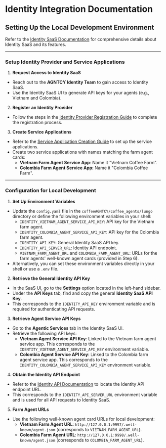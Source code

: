 # Identity Integration Documentation

## Setting Up the Local Development Environment

Refer to the [Identity SaaS Documentation](https://identity-docs.staging.outshift.ai/docs/intro) for comprehensive details about Identity SaaS and its features.

---

### Setup Identity Provider and Service Applications

1. **Request Access to Identity SaaS**
  - Reach out to the **AGNTCY Identity Team** to gain access to Identity SaaS.
  - Use the Identity SaaS UI to generate API keys for your agents (e.g., Vietnam and Colombia).

2. **Register an Identity Provider**
  - Follow the steps in the [Identity Provider Registration Guide](https://identity-docs.staging.outshift.ai/docs/idp) to complete the registration process.

3. **Create Service Applications**
  - Refer to the [Service Application Creation Guide](https://identity-docs.staging.outshift.ai/docs/agentic-service) to set up the service applications.
  - Create two service applications with names matching the farm agent cards:
    - **Vietnam Farm Agent Service App**: Name it "Vietnam Coffee Farm".
    - **Colombia Farm Agent Service App**: Name it "Colombia Coffee Farm".

---

### Configuration for Local Development

1. **Set Up Environment Variables**
  - Update the `config.yaml` file in the `coffeeAGNTCY/coffee_agents/lungo` directory or define the following environment variables in your shell:
    - `IDENTITY_VIETNAM_AGENT_SERVICE_API_KEY`: API key for the Vietnam farm agent.
    - `IDENTITY_COLOMBIA_AGENT_SERVICE_API_KEY`: API key for the Colombia farm agent.
    - `IDENTITY_API_KEY`: General Identity SaaS API key.
    - `IDENTITY_API_SERVER_URL`: Identity API endpoint.
    - `VIETNAM_FARM_AGENT_URL` and `COLOMBIA_FARM_AGENT_URL`: URLs for the farm agents' well-known agent cards (provided in Step 6).
  - Alternatively, you can set these environment variables directly in your shell or use a `.env` file.

2. **Retrieve the General Identity API Key**
  - In the SaaS UI, go to the **Settings** option located in the left-hand sidebar.
  - Under the **API Keys** tab, find and copy the general **Identity SaaS API Key**.
  - This corresponds to the `IDENTITY_API_KEY` environment variable and is required for authenticating API requests.

3. **Retrieve Agent Service API Keys**
  - Go to the **Agentic Services** tab in the Identity SaaS UI.
  - Retrieve the following API keys:
    - **Vietnam Agent Service API Key**: Linked to the Vietnam farm agent service app. This corresponds to the `IDENTITY_VIETNAM_AGENT_SERVICE_API_KEY` environment variable.
    - **Colombia Agent Service API Key**: Linked to the Colombia farm agent service app. This corresponds to the `IDENTITY_COLOMBIA_AGENT_SERVICE_API_KEY` environment variable.

4. **Obtain the Identity API Endpoint**
  - Refer to the [Identity API Documentation](https://identity-docs.staging.outshift.ai/docs/api) to locate the Identity API endpoint URL.
  - This corresponds to the `IDENTITY_API_SERVER_URL` environment variable and is used for all API requests to Identity SaaS.

5. **Farm Agent URLs**
  - Use the following well-known agent card URLs for local development:
    - **Vietnam Farm Agent URL**: `http://127.0.0.1:9997/.well-known/agent.json` (corresponds to `VIETNAM_FARM_AGENT_URL`).
    - **Colombia Farm Agent URL**: `http://127.0.0.1:9998/.well-known/agent.json` (corresponds to `COLOMBIA_FARM_AGENT_URL`).